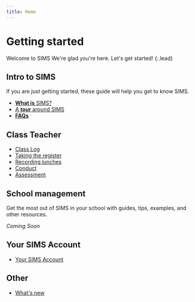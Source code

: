 ```yaml
---
title: Home
---
```


# Getting started

Welcome to SIMS We're glad you're here. Let's get started!
{:.lead}

## Intro to SIMS

If you are just getting started, these guide will help you get to know SIMS.

* [**What is** SIMS?](getting-started/welcome-to-sims)
* [A **tour** around SIMS](getting-started/navigation)
* [**FAQs**](getting-started/FAQs)

## Class Teacher

* [Class Log](classteacher/clog/)
* [Taking the register](classteacher/clog/take-register)
* [Recording lunches](classteacher/clog/dinner-register)
* [Conduct](classteacher/clog/conduct)
* [Assessment](classteacher/assessment/)

## School management

Get the most out of SIMS in your school with guides, tips, examples, and other resources.

*Coming Soon*

## Your SIMS Account

* [Your SIMS Account](accounts/)

## Other


* [What's new](whats-new/)

